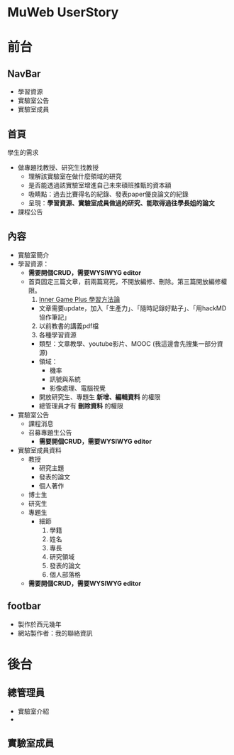 # MuWeb UserStory

# 前台

## NavBar
- 學習資源
- 實驗室公告
- 實驗室成員

## 首頁

學生的需求
- 做專題找教授、研究生找教授
  - 理解該實驗室在做什麼領域的研究
  - 是否能透過該實驗室增進自己未來碩班推甄的資本額
  - 吸睛點：過去比賽得名的紀錄、發表paper優良論文的紀錄
  - 呈現：**學習資源、實驗室成員做過的研究、能取得過往學長姐的論文**
- 課程公告




## 內容
- 實驗室簡介
- 學習資源：
  - **需要開個CRUD，需要WYSIWYG editor**
  - 首頁固定三篇文章，前兩篇寫死，不開放編修、刪除。第三篇開放編修權限。
    1. [Inner Game Plus 學習方法論]()
      - 文章需要update，加入「生產力」、「隨時記錄好點子」、「用hackMD協作筆記」
    2. 以前教書的講義pdf檔
    3. 各種學習資源  
      - 類型：文章教學、youtube影片、MOOC  (我這邊會先搜集一部分資源)
      - 領域：
        - 機率
        - 訊號與系統
        - 影像處理、電腦視覺
      - 開放研究生、專題生 **新增、編輯資料** 的權限
      - 總管理員才有 **刪除資料** 的權限
- 實驗室公告
  - 課程消息
  - 召募專題生公告
    - **需要開個CRUD，需要WYSIWYG editor**
- 實驗室成員資料
  - 教授
    - 研究主題
    - 發表的論文
    - 個人著作
  - 博士生
  - 研究生
  - 專題生
    - 細節
      1. 學籍
      2. 姓名
      3. 專長
      4. 研究領域
      5. 發表的論文
      6. 個人部落格
  - **需要開個CRUD，需要WYSIWYG editor**

## footbar
  - 製作於西元幾年
  - 網站製作者：我的聯絡資訊
##


# 後台

## 總管理員
- 實驗室介紹
-

## 實驗室成員
